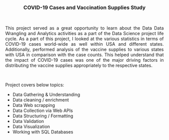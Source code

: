 <h3 align="center"> COVID-19 Cases and Vaccination Supplies Study </h3>
<br/>

<p align="justify">This project served as a great opportunity to learn about the Data Data Wrangling and Analytics activities as a part of the Data Science project life cycle. As a part of this project, I looked at the various statistics in terms of COVID-19 cases world-wide as well within USA and different states. Additionally, performed analysis of the vaccine supplies to various states with USA in comparison with the case counts. This helped understand that the impact of COVID-19 cases was one of the major driving factors in distributing the vaccine supplies appropriately to the respective states.</p>
<br/>

<p>Project covers below topics:</p>
<ul style="list-style-type:disc;">
  <li>Data Gathering & Understanding</li>
  <li>Data cleaning / enrichment</li>
  <li>Data Web scrapping</li>
  <li>Data Collection via Web APIs</li>
  <li>Data Structuring / Formatting</li>
  <li>Data Validation</li>
  <li>Data Visualization</li>
  <li>Working with SQL Databases</li>
</ul>
